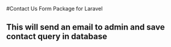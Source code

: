 #Contact Us Form Package for Laravel





## This will send an email to admin and save contact query in database